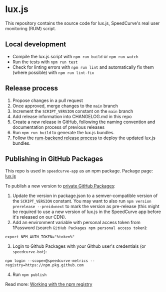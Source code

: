 # lux.js

This repository contains the source code for lux.js, SpeedCurve's real user monitoring (RUM) script.

## Local development

- Compile the lux.js script with `npm run build` or `npm run watch`
- Run the tests with `npm run test`
- Check for linting errors with `npm run lint` and automatically fix them (where possible) with `npm run lint-fix`

## Release process

1. Propose changes in a pull request
2. Once approved, merge changes to the `main` branch
3. Increment the `SCRIPT_VERSION` constant on the `main` branch
4. Add release information into CHANGELOG.md in this repo
5. Create a new release in GitHub, following the naming convention and documentation process of previous releases
6. Run `npm run build` to generate the lux.js bundles.
7. Follow the [rum-backend release process]() to deploy the updated lux.js bundles.

## Publishing in GitHub Packages

This repo is used in `speedcurve-app` as an npm package.
Package page: [lux.js](https://github.com/SpeedCurve-Metrics/lux.js/packages/1586797)

To publish a new version to [private GitHub Packages](https://github.com/orgs/SpeedCurve-Metrics/packages):

1. Update the version in package.json to a semver-compatible version of the `SCRIPT_VERSION` constant. You may want to also run `npm version prerelease --preid=next` to mark the version as pre-release (this might be required to use a new version of lux.js in the SpeedCurve app before it's released on our CDN).
2. Add an environment variable with personal access token from 1Password (search `GitHub Packages npm personal access token`):

```
export NPM_AUTH_TOKEN="%token%"
```

3. Login to Github Packages with your Github user's credentials (or `speedcurve-bot`):

```
npm login --scope=@speedcurve-metrics --registry=https://npm.pkg.github.com
```

4. Run `npm publish`

Read more: [Working with the npm registry](https://docs.github.com/en/packages/working-with-a-github-packages-registry/working-with-the-npm-registry)
